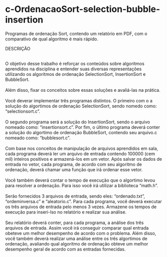 # c-OrdenacaoSort-selection-bubble-insertion
Programas de ordenação Sort, contendo um relatório em PDF, com o comparativo de qual algoritmo é mais rápido.

DESCRIÇÃO<br><br>

O objetivo desse trabalho é reforçar os conteúdos sobre algoritmos aprendidos na disciplina e entender suas diversas representações utilizando os algoritmos de ordenação SelectionSort, InsertionSort e BubbleSort. <br><br>
Além disso, fixar os conceitos sobre essas soluções e avaliá-las na prática.<br><br> 
Você deverar implementar três programas distintos. O primeiro com o a solução do algortimos de ordenação SelectionSort, sendo nomedo como: “selectionsort.c”. <br><br>
O segundo programa será a solução do InsertionSort, sendo o arquivo nomeado como: “insertionsort.c”. Por fim, o último programa deverá conter a solução do algortimo de ordenação BubbleSort, contendo seu arquivo.c nomeado como: “bubblesort.c”.<br><br>
Com base nos conceitos de manipulação de arquivos aprendidos em sala, cada programa deverá ler um arquivo de entrada contendo 100000 (cem mil) inteiros positivos e armazená-los em um vetor. Após salvar os dados de entrada no vetor, cada programa, de acordo com seu algoritmo de ordenação, deverá chamar uma função que irá ordenar esse vetor.<br><br>
Você também deverá contar o tempo de execução que o algortimo levou para resolver a ordenação. Para isso você irá utilizar a biblioteca “math.h”.<br><br>
Serão fornecidos 3 arquivos de entrada, sendo eles: “ordenado.txt”, “ordeminversa.c” e “aleatorio.c”. Para cada programa, você deverá executar os três arquivos de entrada pelo menos 3 vezes. Armazene os tempos de execução para inseri-lso no relatório e realizar sua análise.<br><br>
Seu relatório deverá conter, para cada programa, a análise dos três arquivos de entrada. Assim você irá conseguir comparar qual entrada obeteve um melhor desempenho de acordo com o problema. Além disso, você também deverá realizar uma análise entre os três algortimos de ordenação, avaliando qual algoritmo de ordenação obteve um melhor desempenho geral de acordo com as entradas fornecidas.<br><br>
